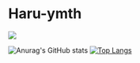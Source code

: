 # Haru-ymth
![](https://komarev.com/ghpvc/?username=your-github-username)  

![Anurag's GitHub stats](https://github-readme-stats.vercel.app/api?username=haru-ymth&show_icons=true&theme=radical)
[![Top Langs](https://github-readme-stats.vercel.app/api/top-langs/?username=haru-ymth&theme=dark&layout=compact)](https://github.com/anuraghazra/github-readme-stats)
